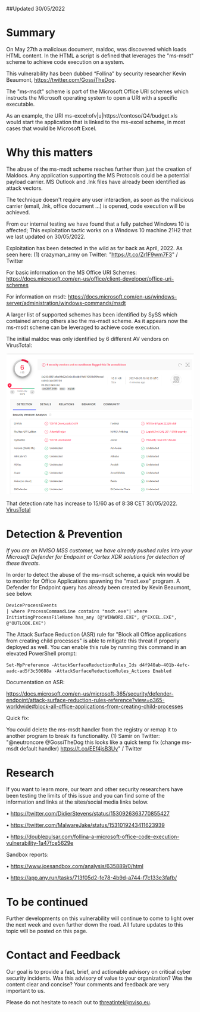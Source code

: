 ##Updated 30/05/2022

# Summary

On May 27th a malicious document, maldoc, was discovered which loads HTML content. In the HTML a script is defined that leverages the "ms-msdt" scheme to achieve code execution on a system.

This vulnerability has been dubbed “Follina” by security researcher Kevin Beaumont, https://twitter.com/GossiTheDog. 

The "ms-msdt" scheme is part of the Microsoft Office URI schemes which instructs the Microsoft operating system to open a URI with a specific executable. 

As an example, the URI ms-excel:ofv|u|https://contoso/Q4/budget.xls would start the application that is linked to the ms-excel scheme, in most cases that would be Microsoft Excel.

# Why this matters

The abuse of the ms-msdt scheme reaches further than just the creation of Maldocs. Any application supporting the MS Protocols could be a potential payload carrier. MS Outlook and .lnk files have already been identified as attack vectors.

The technique doesn't require any user interaction, as soon as the malicious carrier (email, .lnk, office document ...) is opened, code execution will be achieved.

From our internal testing we have found that a fully patched Windows 10 is affected; This exploitation tactic works on a Windows 10 machine 21H2 that we last updated on 30/05/2022.

Exploitation has been detected in the wild as far back as April, 2022. As seen here: (1) crazyman_army on Twitter: "https://t.co/Zr1F9wm7F3" / Twitter

For basic information on the MS Office URI Schemes: https://docs.microsoft.com/en-us/office/client-developer/office-uri-schemes 

For information on msdt: https://docs.microsoft.com/en-us/windows-server/administration/windows-commands/msdt 

A larger list of supported schemes has been identified by SySS which contained among others also the ms-msdt scheme. As it appears now the ms-msdt scheme can be leveraged to achieve code execution.

The initial maldoc was only identified by 6 different AV vendors on VirusTotal: 

![VirusTotal Detection](/advisories/images/msdt-vt.PNG?raw=true)

That detection rate has increase to 15/60 as of 8:38 CET 30/05/2022.
[VirusTotal](https://www.virustotal.com/gui/file/4a24048f81afbe9fb62e7a6a49adbd1faf41f266b5f9feecdceb567aec096784/detection)

# Detection & Prevention

*If you are an NVISO MSS customer, we have already pushed rules into your Microsoft Defender for Endpoint or Cortex XDR solutions for detection of these threats.*

In order to detect the abuse of the ms-msdt scheme, a quick win would be to monitor for Office Applications spawning the "msdt.exe" program. A Defender for Endpoint query has already been created by Kevin Beaumont, see below.

```
DeviceProcessEvents
| where ProcessCommandLine contains "msdt.exe"| where InitiatingProcessFileName has_any (@"WINWORD.EXE", @"EXCEL.EXE", @"OUTLOOK.EXE")
```

The Attack Surface Reduction (ASR) rule for "Block all Office applications from creating child processes" is able to mitigate this threat if properly deployed as well. 
You can enable this rule by running this command in an elevated PowerShell prompt:

```
Set-MpPreference -AttackSurfaceReductionRules_Ids d4f940ab-401b-4efc-aadc-ad5f3c50688a -AttackSurfaceReductionRules_Actions Enabled
```

Documentation on ASR:

https://docs.microsoft.com/en-us/microsoft-365/security/defender-endpoint/attack-surface-reduction-rules-reference?view=o365-worldwide#block-all-office-applications-from-creating-child-processes 

Quick fix:

You could delete the ms-msdt handler from the registry or remap it to another program to break its functionality. (1) Samir on Twitter: "@neutroncore @GossiTheDog this looks like a quick temp fix (change ms-msdt default handler) https://t.co/EEf4jsB3Uy" / Twitter

# Research

If you want to learn more, our team and other security researchers have been testing the limits of this issue and you can find some of the information and links at the sites/social media links below. 

•	https://twitter.com/DidierStevens/status/1530926363770855427

•	https://twitter.com/MalwareJake/status/1531019243411623939 

•	https://doublepulsar.com/follina-a-microsoft-office-code-execution-vulnerability-1a47fce5629e 

Sandbox reports:

•	https://www.joesandbox.com/analysis/635889/0/html

•	https://app.any.run/tasks/713f05d2-fe78-4b9d-a744-f7c133e3fafb/ 

# To be continued

Further developments on this vulnerability will continue to come to light over the next week and even further down the road. All future updates to this topic will be posted on this page.

# Contact and Feedback

Our goal is to provide a fast, brief, and actionable advisory on critical cyber security incidents.
Was this advisory of value to your organization? Was the content clear and concise? Your comments and feedback are very important to us. 

Please do not hesitate to reach out to threatintel@nviso.eu. 



